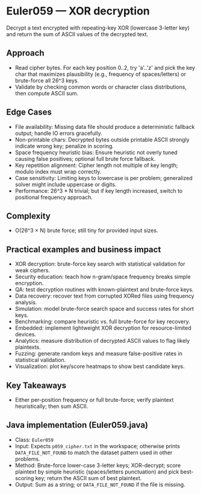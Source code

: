 # Euler059 — XOR decryption

Decrypt a text encrypted with repeating-key XOR (lowercase 3-letter key) and return the sum of ASCII values of the decrypted text.

## Approach

- Read cipher bytes. For each key position 0..2, try 'a'..'z' and pick the key char that maximizes plausibility (e.g., frequency of spaces/letters) or brute-force all 26^3 keys.
- Validate by checking common words or character class distributions, then compute ASCII sum.

## Edge Cases
- File availability: Missing data file should produce a deterministic fallback output; handle IO errors gracefully.
- Non-printable chars: Decrypted bytes outside printable ASCII strongly indicate wrong key; penalize in scoring.
- Space frequency heuristic bias: Ensure heuristic not overly tuned causing false positives; optional full brute force fallback.
- Key repetition alignment: Cipher length not multiple of key length; modulo index must wrap correctly.
- Case sensitivity: Limiting keys to lowercase is per problem; generalized solver might include uppercase or digits.
- Performance: 26^3 * N trivial; but if key length increased, switch to positional frequency approach.

## Complexity
- O(26^3 × N) brute force; still tiny for provided input sizes.

## Practical examples and business impact

- XOR decryption: brute-force key search with statistical validation for weak ciphers.
- Security education: teach how n-gram/space frequency breaks simple encryption.
- QA: test decryption routines with known-plaintext and brute-force keys.
- Data recovery: recover text from corrupted XORed files using frequency analysis.
- Simulation: model brute-force search space and success rates for short keys.
- Benchmarking: compare heuristic vs. full brute-force for key recovery.
- Embedded: implement lightweight XOR decryption for resource-limited devices.
- Analytics: measure distribution of decrypted ASCII values to flag likely plaintexts.
- Fuzzing: generate random keys and measure false-positive rates in statistical validation.
- Visualization: plot key/score heatmaps to show best candidate keys.

## Key Takeaways
- Either per-position frequency or full brute-force; verify plaintext heuristically; then sum ASCII.


## Java implementation (Euler059.java)

- Class: `Euler059`
- Input: Expects `p059_cipher.txt` in the workspace; otherwise prints `DATA_FILE_NOT_FOUND` to match the dataset pattern used in other problems.
- Method: Brute-force lower-case 3-letter keys; XOR-decrypt; score plaintext by simple heuristic (spaces/letters punctuation) and pick best-scoring key; return the ASCII sum of best plaintext.
- Output: Sum as a string; or `DATA_FILE_NOT_FOUND` if the file is missing.
